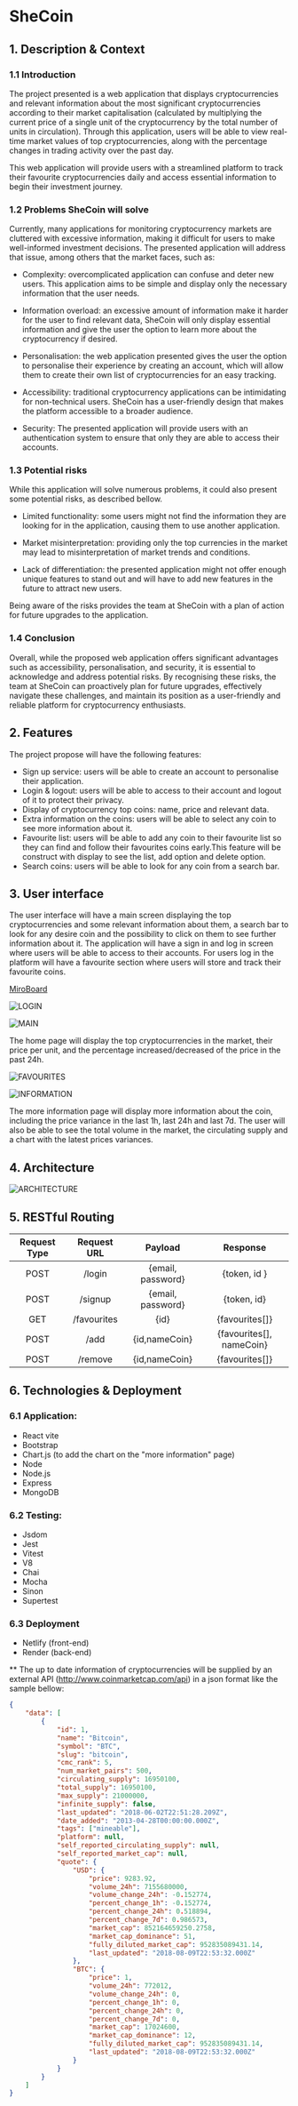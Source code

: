 # SheCoin

## 1. Description & Context

### 1.1 Introduction

The project presented is a web application that displays cryptocurrencies and relevant information about the most significant cryptocurrencies according to their market capitalisation (calculated by multiplying the current price of a single unit of the cryptocurrency by the total number of units in circulation). Through this application, users will be able to view real-time market values of top cryptocurrencies, along with the percentage changes in trading activity over the past day.

This web application will provide users with a streamlined platform to track their favourite cryptocurrencies daily and access essential information to begin their investment journey.

### 1.2 Problems SheCoin will solve

Currently, many applications for monitoring cryptocurrency markets are cluttered with excessive information, making it difficult for users to make well-informed investment decisions. The presented application will address that issue, among others that the market faces, such as:

- Complexity: overcomplicated application can confuse and deter new users. This application aims to be simple and display only the necessary information that the user needs.

- Information overload: an excessive amount of information make it harder for the user to find relevant data, SheCoin will only display essential information and give the user the option to learn more about the cryptocurrency if desired.

- Personalisation: the web application presented gives the user the option to personalise their experience by creating an account, which will allow them to create their own list of cryptocurrencies for an easy tracking.

- Accessibility: traditional cryptocurrency applications can be intimidating for non-technical users. SheCoin has a user-friendly design that makes the platform accessible to a broader audience.

- Security: The presented application will provide users with an authentication system to ensure that only they are able to access their accounts.

### 1.3 Potential risks

While this application will solve numerous problems, it could also present some potential risks, as described bellow.

- Limited functionality: some users might not find the information they are looking for in the application, causing them to use another application.

- Market misinterpretation: providing only the top currencies in the market may lead to misinterpretation of market trends and conditions.

- Lack of differentiation: the presented application might not offer enough unique features to stand out and will have to add new features in the future to attract new users.

Being aware of the risks provides the team at SheCoin with a plan of action for future upgrades to the application.

### 1.4 Conclusion

Overall, while the proposed web application offers significant advantages such as accessibility, personalisation, and security, it is essential to acknowledge and address potential risks. By recognising these risks, the team at SheCoin can proactively plan for future upgrades, effectively navigate these challenges, and maintain its position as a user-friendly and reliable platform for cryptocurrency enthusiasts.

## 2. Features

The project propose will have the following features:

- Sign up service: users will be able to create an account to personalise their application.
- Login & logout: users will be able to access to their account and logout of it to protect their privacy.
- Display of cryptocurrency top coins: name, price and relevant data.
- Extra information on the coins: users will be able to select any coin to see more information about it.
- Favourite list: users will be able to add any coin to their favourite list so they can find and follow their favourites coins early.This feature will be construct with display to see the list, add option and delete option.
- Search coins: users will be able to look for any coin from a search bar.

## 3. User interface

The user interface will have a main screen displaying the top cryptocurrencies and some relevant information about them, a search bar to look for any desire coin and the possibility to click on them to see further information about it. The application will have a sign in and log in screen where users will be able to access to their accounts. For users log in the platform will have a favourite section where users will store and track their favourite coins.

[MiroBoard](https://miro.com/welcomeonboard/bVNnWnRuT3d2RHZwNTc1RjEyb1BhS21wa0FqdVFMVTFXcFpkaDVHRVR4NDNyT2RDODlMNTFGbUowTGs4RzBobXwzNDU4NzY0NTg1NjgzNjUzNzgwfDI=?share_link_id=702235744300)

![LOGIN](./login.png)

![MAIN](./cryptocurrency.png)

The home page will display the top cryptocurrencies in the market, their price per unit, and the percentage increased/decreased of the price in the past 24h.

![FAVOURITES](./favourites.png)

![INFORMATION](./information.png)

The more information page will display more information about the coin, including the price variance in the last 1h, last 24h and last 7d. The user will also be able to see the total volume in the market, the circulating supply and a chart with the latest prices variances.

## 4. Architecture

![ARCHITECTURE](./architecture.png)

## 5. RESTful Routing

| Request Type | Request URL |      Payload      |         Response         |
| :----------: | :---------: | :---------------: | :----------------------: |
|     POST     |   /login    | {email, password} |       {token, id }       |
|     POST     |   /signup   | {email, password} |       {token, id}        |
|     GET      | /favourites |       {id}        |      {favourites[]}      |
|     POST     |    /add     |   {id,nameCoin}   | {favourites[], nameCoin} |
|     POST     |   /remove   |   {id,nameCoin}   |      {favourites[]}      |

## 6. Technologies & Deployment

### 6.1 Application:

- React vite
- Bootstrap
- Chart.js (to add the chart on the "more information" page)
- Node
- Node.js
- Express
- MongoDB

### 6.2 Testing:

- Jsdom
- Jest
- Vitest
- V8
- Chai
- Mocha
- Sinon
- Supertest

### 6.3 Deployment

- Netlify (front-end)
- Render (back-end)

\*\* The up to date information of cryptocurrencies will be supplied by an external API (http://www.coinmarketcap.com/api) in a json format like the sample bellow:

```json
{
	"data": [
		{
			"id": 1,
			"name": "Bitcoin",
			"symbol": "BTC",
			"slug": "bitcoin",
			"cmc_rank": 5,
			"num_market_pairs": 500,
			"circulating_supply": 16950100,
			"total_supply": 16950100,
			"max_supply": 21000000,
			"infinite_supply": false,
			"last_updated": "2018-06-02T22:51:28.209Z",
			"date_added": "2013-04-28T00:00:00.000Z",
			"tags": ["mineable"],
			"platform": null,
			"self_reported_circulating_supply": null,
			"self_reported_market_cap": null,
			"quote": {
				"USD": {
					"price": 9283.92,
					"volume_24h": 7155680000,
					"volume_change_24h": -0.152774,
					"percent_change_1h": -0.152774,
					"percent_change_24h": 0.518894,
					"percent_change_7d": 0.986573,
					"market_cap": 852164659250.2758,
					"market_cap_dominance": 51,
					"fully_diluted_market_cap": 952835089431.14,
					"last_updated": "2018-08-09T22:53:32.000Z"
				},
				"BTC": {
					"price": 1,
					"volume_24h": 772012,
					"volume_change_24h": 0,
					"percent_change_1h": 0,
					"percent_change_24h": 0,
					"percent_change_7d": 0,
					"market_cap": 17024600,
					"market_cap_dominance": 12,
					"fully_diluted_market_cap": 952835089431.14,
					"last_updated": "2018-08-09T22:53:32.000Z"
				}
			}
		}
	]
}
```
